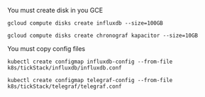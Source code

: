 

You must create disk in you GCE

`gcloud compute disks create influxdb --size=100GB`

`gcloud compute disks create chronograf kapacitor --size=10GB`

You must copy config files 

`kubectl create configmap influxdb-config --from-file k8s/tickStack/influxdb/influxdb.conf`

`kubectl create configmap telegraf-config --from-file k8s/tickStack/telegraf/telegraf.conf`
